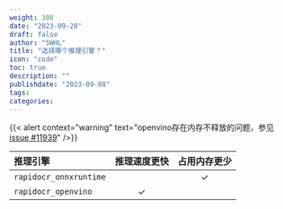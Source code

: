```yaml
---
weight: 300
date: "2023-09-20"
draft: false
author: "SWHL"
title: "选择哪个推理引擎？"
icon: "code"
toc: true
description: ""
publishdate: "2023-09-08"
tags:
categories:
---
```


{{< alert context="warning" text="openvino存在内存不释放的问题，参见[issue #11939](https://github.com/openvinotoolkit/openvino/issues/11939)" />}}

|推理引擎|推理速度更快|占用内存更少|
|:---|:---:|:---:|
|`rapidocr_onnxruntime`||✓|
|`rapidocr_openvino`|✓||
